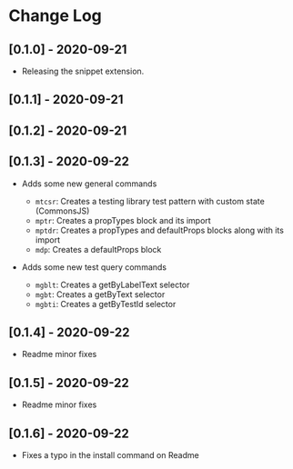 # Change Log

## [0.1.0] - 2020-09-21
- Releasing the snippet extension.

## [0.1.1] - 2020-09-21

## [0.1.2] - 2020-09-21

## [0.1.3] - 2020-09-22

- Adds some new general commands
    - `mtcsr`: Creates a testing library test pattern with custom state (CommonsJS)
    - `mptr`: Creates a propTypes block and its import
    - `mptdr`: Creates a propTypes and defaultProps blocks along with its import
    - `mdp`: Creates a defaultProps block

- Adds some new test query commands
    - `mgblt`: Creates a getByLabelText selector
    - `mgbt`: Creates a getByText selector
    - `mgbti`: Creates a getByTestId selector

## [0.1.4] - 2020-09-22
- Readme minor fixes

## [0.1.5] - 2020-09-22
- Readme minor fixes

## [0.1.6] - 2020-09-22
- Fixes a typo in the install command on Readme
